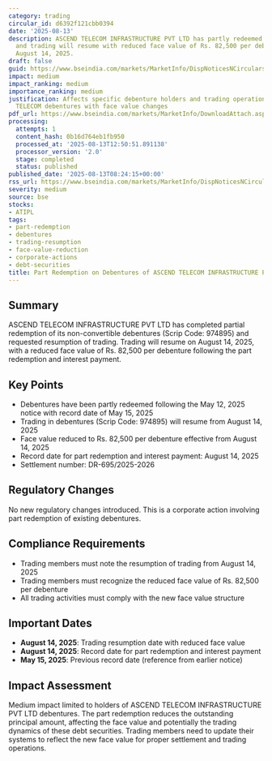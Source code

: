 ```yaml
---
category: trading
circular_id: d6392f121cbb0394
date: '2025-08-13'
description: ASCEND TELECOM INFRASTRUCTURE PVT LTD has partly redeemed debentures
  and trading will resume with reduced face value of Rs. 82,500 per debenture effective
  August 14, 2025.
draft: false
guid: https://www.bseindia.com/markets/MarketInfo/DispNoticesNCirculars.aspx?Noticeid={E9BBC6E7-CD0B-4FFB-B9A3-C95603C9DBEB}&noticeno=20250813-11&dt=08/13/2025&icount=11&totcount=46&flag=0
impact: medium
impact_ranking: medium
importance_ranking: medium
justification: Affects specific debenture holders and trading operations for ASCEND
  TELECOM debentures with face value changes
pdf_url: https://www.bseindia.com/markets/MarketInfo/DownloadAttach.aspx?id=20250813-11&attachedId=
processing:
  attempts: 1
  content_hash: 0b16d764eb1fb950
  processed_at: '2025-08-13T12:50:51.891138'
  processor_version: '2.0'
  stage: completed
  status: published
published_date: '2025-08-13T08:24:15+00:00'
rss_url: https://www.bseindia.com/markets/MarketInfo/DispNoticesNCirculars.aspx?Noticeid={E9BBC6E7-CD0B-4FFB-B9A3-C95603C9DBEB}&noticeno=20250813-11&dt=08/13/2025&icount=11&totcount=46&flag=0
severity: medium
source: bse
stocks:
- ATIPL
tags:
- part-redemption
- debentures
- trading-resumption
- face-value-reduction
- corporate-actions
- debt-securities
title: Part Redemption on Debentures of ASCEND TELECOM INFRASTRUCTURE PVT LTD
---
```


## Summary

ASCEND TELECOM INFRASTRUCTURE PVT LTD has completed partial redemption of its non-convertible debentures (Scrip Code: 974895) and requested resumption of trading. Trading will resume on August 14, 2025, with a reduced face value of Rs. 82,500 per debenture following the part redemption and interest payment.

## Key Points

- Debentures have been partly redeemed following the May 12, 2025 notice with record date of May 15, 2025
- Trading in debentures (Scrip Code: 974895) will resume from August 14, 2025
- Face value reduced to Rs. 82,500 per debenture effective from August 14, 2025
- Record date for part redemption and interest payment: August 14, 2025
- Settlement number: DR-695/2025-2026

## Regulatory Changes

No new regulatory changes introduced. This is a corporate action involving part redemption of existing debentures.

## Compliance Requirements

- Trading members must note the resumption of trading from August 14, 2025
- Trading members must recognize the reduced face value of Rs. 82,500 per debenture
- All trading activities must comply with the new face value structure

## Important Dates

- **August 14, 2025**: Trading resumption date with reduced face value
- **August 14, 2025**: Record date for part redemption and interest payment
- **May 15, 2025**: Previous record date (reference from earlier notice)

## Impact Assessment

Medium impact limited to holders of ASCEND TELECOM INFRASTRUCTURE PVT LTD debentures. The part redemption reduces the outstanding principal amount, affecting the face value and potentially the trading dynamics of these debt securities. Trading members need to update their systems to reflect the new face value for proper settlement and trading operations.
